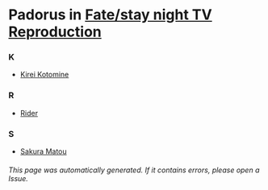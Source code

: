 # Padorus in [Fate/stay night TV Reproduction](https://myanimelist.net/anime/7559/Fate_stay_night_TV_Reproduction)

### K
* [Kirei Kotomine](https://github.com/shadow578/Project-Padoru/blob/master/table-of-contents/characters/KireiKotomine.md)

### R
* [Rider](https://github.com/shadow578/Project-Padoru/blob/master/table-of-contents/characters/Rider.md)

### S
* [Sakura Matou](https://github.com/shadow578/Project-Padoru/blob/master/table-of-contents/characters/SakuraMatou.md)

###### This page was automatically generated. If it contains errors, please open a Issue.
